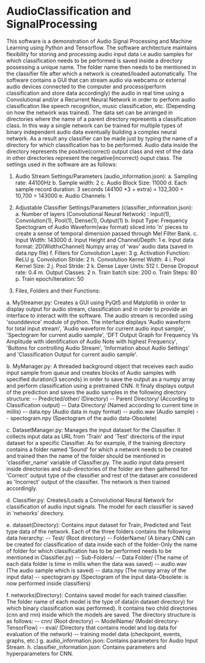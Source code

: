 # AudioClassification and SignalProcessing
This software is a demonstration of Audio Signal Processing and Machine Learning using Python and Tensorflow. The software architecture maintains flexibility for storing and processing audio input data i.e audio samples for which classification needs to be performed is saved inside a directory possessing a unique name. The folder name then needs to be mentioned in the classifier file after which a network is created/loaded automatically.  The software contains a GUI that can stream audio via webcams or external audio devices connected to the computer and process(perform classification and store data accordingly) the audio in real time using a Convolutional and/or a Recurrent Neural Network in order to perform audio classification like speech recognition, music classification, etc. (Depending on how the network was trained). The data set can be arranged in directories where the name of a parent directory represents a classification class. In this way a single network can be trained for multiple types of binary independent audio data eventually building a complex neural network. As a result any classifier can be made just by typing the name of a directory for which classification has to be performed. Audio data inside the directory represents the positive(correct) output class and rest of the data in other directories represent the negative(incorrect) ouput class.
The settings used in the software are as follows:

1. Audio Stream Settings/Parameters (audio_information.json):
a. Sampling rate: 44100Hz
b. Sample width: 2
c. Audio Block Size: 11000
d. Each sample record duration: 3 seconds (44100 *3 + extra) = 132,300 + 10,700 = 143000
e. Audio Channels: 1

2. Adjustable Classifier Settings/Parameters (classifier_information.json):
a. Number of layers (Convolutional Neural Network) : Input(1), Convolution(1), Pool(1), Dense(1), Output(1)
b. Input Type: Frequency Spectogram of Audio Waveform(wav format) sliced into 'n' pieces to create a sense of temporal dimension passed through Mel Filter Bank.
c. Input Width: 143000
d. Input Height and Channel/Depth: 1
e. Input data format: 2D(WidthxChannel) Numpy array of 'wav' audio data (saved in data.npy file)
f. Filters for Convolution Layer: 3
g. Activation Function: ReLU
g. Convolution Stride: 2
h. Convolution Kernel Width: 4
i. Pool Kernel Size: 2
j. Pool Stride: 2
k. Dense Layer Units: 512
l. Dense Dropout rate: 0.4
m. Output Classes: 2
n. Train batch size: 200
o. Train Steps: 80
p. Train epoch/iteration: 50

3. Files, Folders and their Functions:

a. MyStreamer.py: Creates a GUI using PyQt5 and Matplotlib in order to display output for audio stream, classification and in order to provide an interface to interact with the software. The audio stream is recorded using 'sounddevice' module of python. The interface displays 'Audio waveform for total input stream', 'Audio waveform for current audio input sample', 'Spectogram for current audio sample', 'DFT Output Graph for Frequency Vs Amplitude with identification of Audio Note with highest Frequency', 'Buttons for controlling Audio Stream', 'Information about Audio Settings' and 'Classification Output for current audio sample'.

b. MyManager.py: A threaded background object that receives each audio input sample from queue and creates blocks of Audio samples with specified duration(3 seconds) in order to save the output as a numpy array and perform classification using a pretrained CNN. It finaly displays output of the prediction and saves the audio samples in the following directory structure:
    -- Predicted/other/ (Directory)
      -- Parent Directory/ (According to Classification output)
        -- Data Directory/ (Named according to current time in millis)
          -- data.npy (Audio data in nupy format)
          -- audio.wav (Audio sample)
          -- spectogram.npy (Spectogram of the audio data-Obsolete)
          
c. DatasetManager.py: Manages the input dataset for the Classifier. It collects input data as URL from 'Train' and 'Test' directoris of the input dataset for a specific Classifier. As for example, if the training directory contains a folder named 'Sound' for which a network needs to be created and trained then the name of the folder should be mentioned in 'classifier_name' variable of Classifier.py. The audio input data present inside directories and sub-directories of the folder are then gathered for 'Correct' output type of the classifier and rest of the dataset are considered as 'Incorrect' output of the classifier. The network is then trained accordingly.

d. Classifier.py: Creates/Loads a Convolutional Neural Network for classification of audio input signals. The model for each classifier is saved in 'networks' directory.

e. dataset(Directory): Contains input dataset for Train, Predicted and Test type data of the network. Each of the three folders contains the following data hierarchy:
  -- Test/ (Root directory)
    -- FolderName/ (A binary CNN can be created for classification of data inside each of the folder-Only the name of folder for which                      classification has to be performed needs to be mentioned in Classifier.py)
      -- Sub-Folders/
      -- Data Folder/ (The name of each data folder is time in millis when the data was saved)
        -- audio.wav (The audio sample which is saved)
        -- data.npy (The numpy array of the input data)
        -- spectogram.py (Spectogram of the input data-Obsolete: is now performed inside classifiers)
        
 f. networks(Directory): Contains saved model for each trained classifier. The folder name of each model is the type of data(in dataset directory) for which binary classification was performed). It contains two child directories (cnn and rnn) inside which the models are saved. The directory structure is as follows:
  -- cnn/ (Root directory)
    -- ModelName/ (Model directory-TensorFlow)
      -- eval/ (Directory that contains model and log data for evaluation of the network)
      -- training model data (checkpoint, events, graphs, etc.)
  g. audio_information.json: Contains parameters for Audio Input Stream.
  h. classifier_information.json: Contains parameters and hyperparameters for CNN.
  
